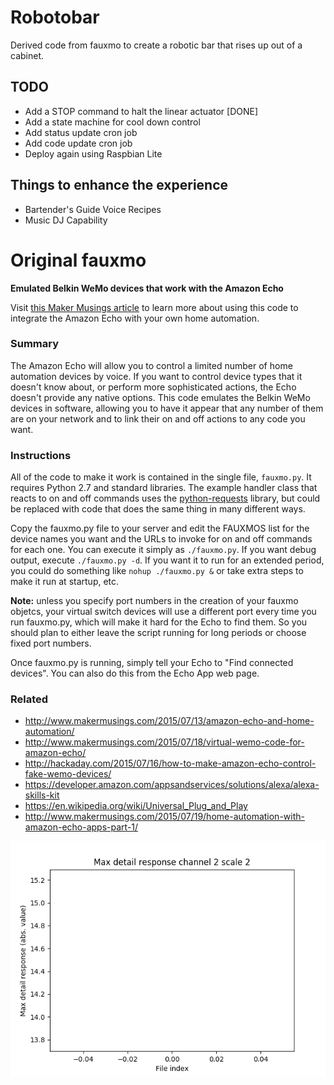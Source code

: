 # Robotobar
Derived code from fauxmo to create a robotic bar that rises up out of a cabinet.

## TODO
* Add a STOP command to halt the linear actuator [DONE]
* Add a state machine for cool down control
* Add status update cron job
* Add code update cron job
* Deploy again using Raspbian Lite

## Things to enhance the experience
* Bartender's Guide Voice Recipes
* Music DJ Capability

# Original fauxmo
**Emulated Belkin WeMo devices that work with the Amazon Echo**

Visit [this Maker Musings article](http://www.makermusings.com/2015/07/13/amazon-echo-and-home-automation/) to learn more about using this code to integrate
the Amazon Echo with your own home automation.

### Summary

The Amazon Echo will allow you to control a limited number of home automation devices 
by voice. If you want to control device types that it doesn't know about, or perform 
more sophisticated actions, the Echo doesn't provide any native options. This code
emulates the Belkin WeMo devices in software, allowing you to have it appear that
any number of them are on your network and to link their on and off actions to
any code you want.

### Instructions

All of the code to make it work is contained in the single file, `fauxmo.py`. It
requires Python 2.7 and standard libraries. The example handler class that
reacts to on and off commands uses the [python-requests](http://docs.python-requests.org/en/latest/)
library, but could be replaced with code that does the same thing in many
different ways.

Copy the fauxmo.py file to your server and edit the FAUXMOS list for the device names
you want and the URLs to invoke for on and off commands for each one. You can execute it
simply as `./fauxmo.py`. If you want debug output, execute `./fauxmo.py -d`. If you
want it to run for an extended period, you could do something like `nohup ./fauxmo.py &`
or take extra steps to make it run at startup, etc.

**Note:** unless you specify port numbers in the creation of your fauxmo objetcs, your
virtual switch devices will use a different port every time you run fauxmo.py, which will
make it hard for the Echo to find them. So you should plan to either leave the script
running for long periods or choose fixed port numbers.

Once fauxmo.py is running, simply tell your Echo to "Find connected devices". You can
also do this from the Echo App web page.

### Related

- http://www.makermusings.com/2015/07/13/amazon-echo-and-home-automation/
- http://www.makermusings.com/2015/07/18/virtual-wemo-code-for-amazon-echo/
- http://hackaday.com/2015/07/16/how-to-make-amazon-echo-control-fake-wemo-devices/
- https://developer.amazon.com/appsandservices/solutions/alexa/alexa-skills-kit
- https://en.wikipedia.org/wiki/Universal_Plug_and_Play
- http://www.makermusings.com/2015/07/19/home-automation-with-amazon-echo-apps-part-1/

![](fig1.png)
